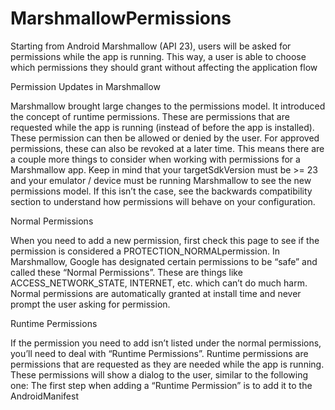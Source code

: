 # MarshmallowPermissions

Starting from Android Marshmallow (API 23), users will be asked for permissions while the app is running. This way, a user is able to choose which permissions they should grant without affecting the application flow

Permission Updates in Marshmallow

Marshmallow brought large changes to the permissions model. It introduced the concept of runtime permissions. These are permissions that are requested while the app is running (instead of before the app is installed). These permission can then be allowed or denied by the user. For approved permissions, these can also be revoked at a later time.
This means there are a couple more things to consider when working with permissions for a Marshmallow app. Keep in mind that your targetSdkVersion must be >= 23 and your emulator / device must be running Marshmallow to see the new permissions model. If this isn’t the case, see the backwards compatibility section to understand how permissions will behave on your configuration.

Normal Permissions

When you need to add a new permission, first check this page to see if the permission is considered a PROTECTION_NORMALpermission. In Marshmallow, Google has designated certain permissions to be “safe” and called these “Normal Permissions”. These are things like ACCESS_NETWORK_STATE, INTERNET, etc. which can’t do much harm. Normal permissions are automatically granted at install time and never prompt the user asking for permission.

Runtime Permissions 

If the permission you need to add isn’t listed under the normal permissions, you’ll need to deal with “Runtime Permissions”. Runtime permissions are permissions that are requested as they are needed while the app is running. These permissions will show a dialog to the user, similar to the following one:
The first step when adding a “Runtime Permission” is to add it to the AndroidManifest
